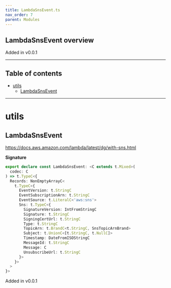 ```yaml
---
title: LambdaSnsEvent.ts
nav_order: 7
parent: Modules
---
```


## LambdaSnsEvent overview

Added in v0.0.1

---

<h2 class="text-delta">Table of contents</h2>

- [utils](#utils)
  - [LambdaSnsEvent](#lambdasnsevent)

---

# utils

## LambdaSnsEvent

https://docs.aws.amazon.com/lambda/latest/dg/with-sns.html

**Signature**

```ts
export declare const LambdaSnsEvent: <C extends t.Mixed>(
  codec: C
) => t.TypeC<{
  Records: NonEmptyArrayC<
    t.TypeC<{
      EventVersion: t.StringC
      EventSubscriptionArn: t.StringC
      EventSource: t.LiteralC<'aws:sns'>
      Sns: t.TypeC<{
        SignatureVersion: IntFromStringC
        Signature: t.StringC
        SigningCertUrl: t.StringC
        Type: t.StringC
        TopicArn: t.BrandC<t.StringC, SnsTopicArnBrand>
        Subject: t.UnionC<[t.StringC, t.NullC]>
        Timestamp: DateFromISOStringC
        MessageId: t.StringC
        Message: C
        UnsubscribeUrl: t.StringC
      }>
    }>
  >
}>
```

Added in v0.0.1
